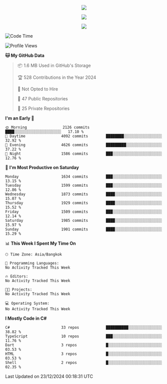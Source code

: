 <p align="center">
  <a href="say-hi.gif"> 
    <img align="center" src="say-hi.gif"/>
  </a>
</p>
<p align="center">
  <a href="https://github.com/htthinh1999">
    <img align="center" src="https://github-readme-stats-kappa-pink.vercel.app/api?username=htthinh1999&show_icons=true&count_private=true&theme=dracula"/>
  </a>
</p>
<p align="center">
  <a href="https://github.com/htthinh1999">
    <img src="https://github-readme-stats-kappa-pink.vercel.app/api/top-langs/?username=htthinh1999&layout=compact&langs_count=6&count_private=true&hide=tsql,hlsl,glsl,shaderlab&theme=dracula"/>
  </a>
</p>

<!--START_SECTION:waka-->
![Code Time](http://img.shields.io/badge/Code%20Time-0%20secs-blue)

![Profile Views](http://img.shields.io/badge/Profile%20Views-1-blue)

**🐱 My GitHub Data** 

> 📦 1.6 MB Used in GitHub's Storage 
 > 
> 🏆 528 Contributions in the Year 2024
 > 
> 🚫 Not Opted to Hire
 > 
> 📜 47 Public Repositories 
 > 
> 🔑 25 Private Repositories 
 > 
**I'm an Early 🐤** 

```text
🌞 Morning                2126 commits        ████░░░░░░░░░░░░░░░░░░░░░   17.10 % 
🌆 Daytime                4092 commits        ████████░░░░░░░░░░░░░░░░░   32.92 % 
🌃 Evening                4626 commits        █████████░░░░░░░░░░░░░░░░   37.22 % 
🌙 Night                  1586 commits        ███░░░░░░░░░░░░░░░░░░░░░░   12.76 % 
```
📅 **I'm Most Productive on Saturday** 

```text
Monday                   1634 commits        ███░░░░░░░░░░░░░░░░░░░░░░   13.15 % 
Tuesday                  1599 commits        ███░░░░░░░░░░░░░░░░░░░░░░   12.86 % 
Wednesday                1873 commits        ████░░░░░░░░░░░░░░░░░░░░░   15.07 % 
Thursday                 1929 commits        ████░░░░░░░░░░░░░░░░░░░░░   15.52 % 
Friday                   1509 commits        ███░░░░░░░░░░░░░░░░░░░░░░   12.14 % 
Saturday                 1985 commits        ████░░░░░░░░░░░░░░░░░░░░░   15.97 % 
Sunday                   1901 commits        ████░░░░░░░░░░░░░░░░░░░░░   15.29 % 
```


📊 **This Week I Spent My Time On** 

```text
🕑︎ Time Zone: Asia/Bangkok

💬 Programming Languages: 
No Activity Tracked This Week

🔥 Editors: 
No Activity Tracked This Week

🐱‍💻 Projects: 
No Activity Tracked This Week

💻 Operating System: 
No Activity Tracked This Week
```

**I Mostly Code in C#** 

```text
C#                       33 repos            ██████████░░░░░░░░░░░░░░░   38.82 % 
TypeScript               10 repos            ███░░░░░░░░░░░░░░░░░░░░░░   11.76 % 
Dart                     3 repos             █░░░░░░░░░░░░░░░░░░░░░░░░   03.53 % 
HTML                     3 repos             █░░░░░░░░░░░░░░░░░░░░░░░░   03.53 % 
Shell                    2 repos             █░░░░░░░░░░░░░░░░░░░░░░░░   02.35 % 
```




 Last Updated on 23/12/2024 00:18:31 UTC
<!--END_SECTION:waka-->
